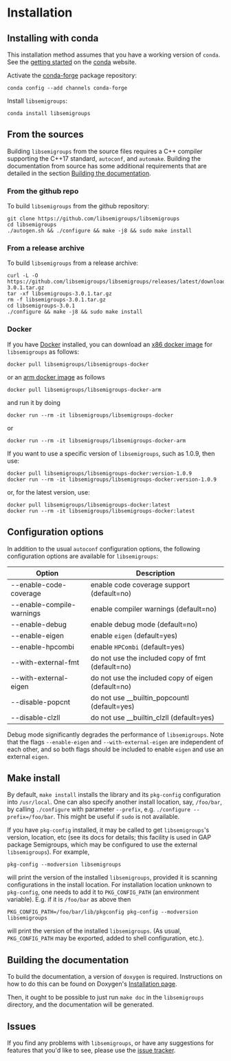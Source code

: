 # Installation

## Installing with conda

This installation method assumes that you have a working version of `conda`.
See the [getting started](https://docs.conda.io/projects/conda/en/latest/user-guide/getting-started.html)
on the [conda](https://conda.io/) website.

Activate the [conda-forge](https://conda-forge.org/) package
repository:

    conda config --add channels conda-forge

Install `libsemigroups`:

    conda install libsemigroups

## From the sources

Building `libsemigroups` from the source files requires a C++ compiler
supporting the C++17 standard, `autoconf`, and `automake`. Building the
documentation from source has some additional requirements that are
detailed in the section [Building the documentation](index.md#building-the-documentation).

### From the github repo

To build `libsemigroups` from the github repository:

    git clone https://github.com/libsemigroups/libsemigroups
    cd libsemigroups
    ./autogen.sh && ./configure && make -j8 && sudo make install

### From a release archive

To build `libsemigroups` from a release archive:

    curl -L -O https://github.com/libsemigroups/libsemigroups/releases/latest/download/libsemigroups-3.0.1.tar.gz
    tar -xf libsemigroups-3.0.1.tar.gz
    rm -f libsemigroups-3.0.1.tar.gz
    cd libsemigroups-3.0.1
    ./configure && make -j8 && sudo make install

### Docker

If you have [Docker](https://www.docker.com) installed, you can download an
[x86 docker image](https://hub.docker.com/repository/docker/libsemigroups/libsemigroups-docker)
for `libsemigroups` as follows:

    docker pull libsemigroups/libsemigroups-docker

or an [arm docker image](https://hub.docker.com/repository/docker/libsemigroups/libsemigroups-docker-arm)
as follows

    docker pull libsemigroups/libsemigroups-docker-arm

and run it by doing

    docker run --rm -it libsemigroups/libsemigroups-docker

or

    docker run --rm -it libsemigroups/libsemigroups-docker-arm

If you want to use a specific version of `libsemigroups`, such as 1.0.9, then
use:

    docker pull libsemigroups/libsemigroups-docker:version-1.0.9
    docker run --rm -it libsemigroups/libsemigroups-docker:version-1.0.9

or, for the latest version, use:

    docker pull libsemigroups/libsemigroups-docker:latest
    docker run --rm -it libsemigroups/libsemigroups-docker:latest

## Configuration options

In addition to the usual `autoconf` configuration options, the following
configuration options are available for `libsemigroups`:

| Option                     | Description                                        |
| -------------------------- | -------------------------------------------------- |
| \--enable-code-coverage    | enable code coverage support (default=no)          |
| \--enable-compile-warnings | enable compiler warnings (default=no)              |
| \--enable-debug            | enable debug mode (default=no)                     |
| \--enable-eigen            | enable `eigen` (default=yes)                       |
| \--enable-hpcombi          | enable `HPCombi` (default=yes)                     |
| \--with-external-fmt       | do not use the included copy of fmt (default=no)   |
| \--with-external-eigen     | do not use the included copy of eigen (default=no) |
| \--disable-popcnt          | do not use \_\_builtin_popcountl (default=yes)     |
| \--disable-clzll           | do not use \_\_builtin_clzll (default=yes)         |

Debug mode significantly degrades the performance of `libsemigroups`. Note that
the flags `--enable-eigen` and `--with-external-eigen` are independent of each
other, and so both flags should be included to enable `eigen` and use an
external `eigen`.

## Make install

By default, `make install` installs the library and its `pkg-config`
configuration into `/usr/local`. One can also specify another install
location, say, `/foo/bar`, by calling `./configure` with parameter
`--prefix`, e.g. `./configure --prefix=/foo/bar`. This might be useful
if `sudo` is not available.

If you have `pkg-config` installed, it may be called to get
`libsemigroups`'s version, location, etc (see its docs for details; this
facility is used in GAP package Semigroups, which may be configured to
use the external `libsemigroups`). For example,

    pkg-config --modversion libsemigroups

will print the version of the installed `libsemigroups`, provided it is
scanning configurations in the install location. For installation
location unknown to `pkg-config`, one needs to add it to
`PKG_CONFIG_PATH` (an environment variable). E.g. if it is `/foo/bar` as
above then

    PKG_CONFIG_PATH=/foo/bar/lib/pkgconfig pkg-config --modversion libsemigroups

will print the version of the installed `libsemigroups`. (As usual,
`PKG_CONFIG_PATH` may be exported, added to shell configuration, etc.).

## Building the documentation

To build the documentation, a version of `doxygen` is required. Instructions on
how to do this can be found on Doxygen's
[Installation page](https://www.doxygen.nl/manual/install.html).

Then, it ought to be possible to just run `make doc` in the
`libsemigroups` directory, and the documentation will be generated.

## Issues

If you find any problems with `libsemigroups`, or have any suggestions
for features that you'd like to see, please use the
[issue tracker](https://github.com/libsemigroups/libsemigroups/issues).
